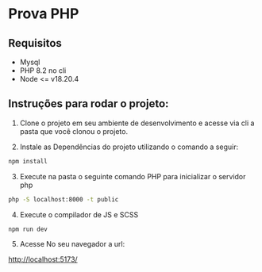 # Prova PHP 

## Requisitos 

- Mysql 
- PHP 8.2 no cli
- Node <= v18.20.4 

## Instruções para rodar o projeto: 

1. Clone o projeto em seu ambiente de desenvolvimento e acesse via cli a pasta que você clonou o projeto.

2. Instale as Dependências do projeto utilizando o comando a seguir:

```bash
npm install
```

3. Execute na pasta o seguinte comando PHP para inicializar o servidor php

```bash
php -S localhost:8000 -t public
```

4. Execute o compilador de JS e SCSS
```bash
npm run dev
```

5. Acesse No seu navegador a url: 

[http://localhost:5173/](http://localhost:5173/)
